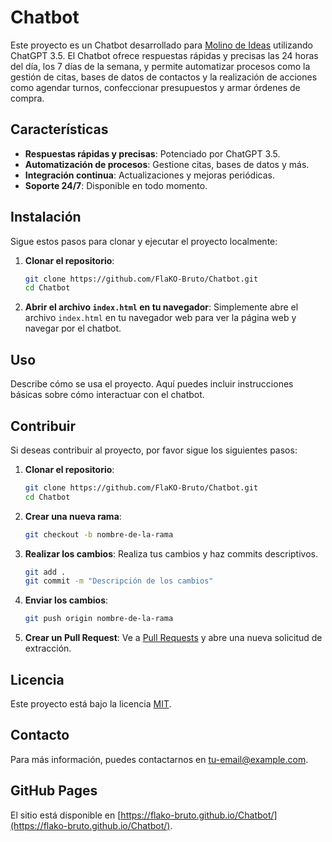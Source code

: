 # Chatbot

Este proyecto es un Chatbot desarrollado para [Molino de Ideas](https://molinoideas.com) utilizando ChatGPT 3.5. El Chatbot ofrece respuestas rápidas y precisas las 24 horas del día, los 7 días de la semana, y permite automatizar procesos como la gestión de citas, bases de datos de contactos y la realización de acciones como agendar turnos, confeccionar presupuestos y armar órdenes de compra.

## Características

- **Respuestas rápidas y precisas**: Potenciado por ChatGPT 3.5.
- **Automatización de procesos**: Gestione citas, bases de datos y más.
- **Integración continua**: Actualizaciones y mejoras periódicas.
- **Soporte 24/7**: Disponible en todo momento.

## Instalación

Sigue estos pasos para clonar y ejecutar el proyecto localmente:

1. **Clonar el repositorio**:
    ```bash
    git clone https://github.com/FlaKO-Bruto/Chatbot.git
    cd Chatbot
    ```

2. **Abrir el archivo `index.html` en tu navegador**:
    Simplemente abre el archivo `index.html` en tu navegador web para ver la página web y navegar por el chatbot.

## Uso

Describe cómo se usa el proyecto. Aquí puedes incluir instrucciones básicas sobre cómo interactuar con el chatbot.

## Contribuir

Si deseas contribuir al proyecto, por favor sigue los siguientes pasos:

1. **Clonar el repositorio**:
    ```bash
    git clone https://github.com/FlaKO-Bruto/Chatbot.git
    cd Chatbot
    ```

2. **Crear una nueva rama**:
    ```bash
    git checkout -b nombre-de-la-rama
    ```

3. **Realizar los cambios**: Realiza tus cambios y haz commits descriptivos.
    ```bash
    git add .
    git commit -m "Descripción de los cambios"
    ```

4. **Enviar los cambios**:
    ```bash
    git push origin nombre-de-la-rama
    ```

5. **Crear un Pull Request**: Ve a [Pull Requests](https://github.com/FlaKO-Bruto/Chatbot/pulls) y abre una nueva solicitud de extracción.

## Licencia

Este proyecto está bajo la licencia [MIT](LICENSE).

## Contacto

Para más información, puedes contactarnos en [tu-email@example.com](mailto:tu-email@example.com).

## GitHub Pages

El sitio está disponible en [https://flako-bruto.github.io/Chatbot/](https://flako-bruto.github.io/Chatbot/).

